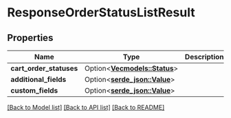 # ResponseOrderStatusListResult

## Properties

Name | Type | Description | Notes
------------ | ------------- | ------------- | -------------
**cart_order_statuses** | Option<[**Vec<models::Status>**](Status.md)> |  | [optional]
**additional_fields** | Option<[**serde_json::Value**](.md)> |  | [optional]
**custom_fields** | Option<[**serde_json::Value**](.md)> |  | [optional]

[[Back to Model list]](../README.md#documentation-for-models) [[Back to API list]](../README.md#documentation-for-api-endpoints) [[Back to README]](../README.md)


